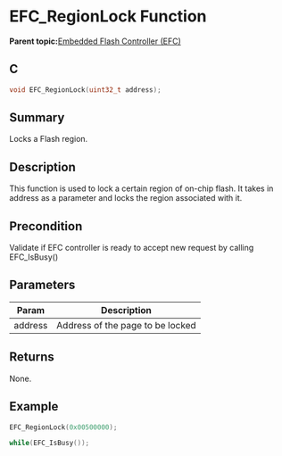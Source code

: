 # EFC\_RegionLock Function

**Parent topic:**[Embedded Flash Controller \(EFC\)](GUID-9D57DC2E-2BF0-4D75-9E5E-FE57C7CDCC4C.md)

## C

```c
void EFC_RegionLock(uint32_t address);
```

## Summary

Locks a Flash region.

## Description

This function is used to lock a certain region of on-chip flash. It takes in address as a parameter and locks the region associated with it.

## Precondition

Validate if EFC controller is ready to accept new request by calling EFC\_IsBusy\(\)

## Parameters

|Param|Description|
|-----|-----------|
|address|Address of the page to be locked|

## Returns

None.

## Example

```c
EFC_RegionLock(0x00500000);

while(EFC_IsBusy());
```

